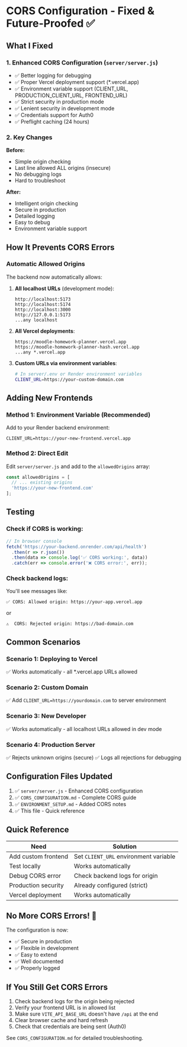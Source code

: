 # CORS Configuration - Fixed & Future-Proofed ✅

## What I Fixed

### 1. Enhanced CORS Configuration (`server/server.js`)
- ✅ Better logging for debugging
- ✅ Proper Vercel deployment support (*.vercel.app)
- ✅ Environment variable support (CLIENT_URL, PRODUCTION_CLIENT_URL, FRONTEND_URL)
- ✅ Strict security in production mode
- ✅ Lenient security in development mode
- ✅ Credentials support for Auth0
- ✅ Preflight caching (24 hours)

### 2. Key Changes

**Before:**
- Simple origin checking
- Last line allowed ALL origins (insecure)
- No debugging logs
- Hard to troubleshoot

**After:**
- Intelligent origin checking
- Secure in production
- Detailed logging
- Easy to debug
- Environment variable support

## How It Prevents CORS Errors

### Automatic Allowed Origins

The backend now automatically allows:

1. **All localhost URLs** (development mode):
   ```
   http://localhost:5173
   http://localhost:5174
   http://localhost:3000
   http://127.0.0.1:5173
   ...any localhost
   ```

2. **All Vercel deployments**:
   ```
   https://moodle-homework-planner.vercel.app
   https://moodle-homework-planner-hash.vercel.app
   ...any *.vercel.app
   ```

3. **Custom URLs via environment variables**:
   ```bash
   # In server/.env or Render environment variables
   CLIENT_URL=https://your-custom-domain.com
   ```

## Adding New Frontends

### Method 1: Environment Variable (Recommended)

Add to your Render backend environment:
```
CLIENT_URL=https://your-new-frontend.vercel.app
```

### Method 2: Direct Edit

Edit `server/server.js` and add to the `allowedOrigins` array:
```javascript
const allowedOrigins = [
  // ... existing origins
  'https://your-new-frontend.com'
];
```

## Testing

### Check if CORS is working:
```javascript
// In browser console
fetch('https://your-backend.onrender.com/api/health')
  .then(r => r.json())
  .then(data => console.log('✅ CORS working:', data))
  .catch(err => console.error('❌ CORS error:', err));
```

### Check backend logs:
You'll see messages like:
```
✅ CORS: Allowed origin: https://your-app.vercel.app
```
or
```
⚠️  CORS: Rejected origin: https://bad-domain.com
```

## Common Scenarios

### Scenario 1: Deploying to Vercel
✅ Works automatically - all *.vercel.app URLs allowed

### Scenario 2: Custom Domain
✅ Add `CLIENT_URL=https://yourdomain.com` to server environment

### Scenario 3: New Developer
✅ Works automatically - all localhost URLs allowed in dev mode

### Scenario 4: Production Server
✅ Rejects unknown origins (secure)
✅ Logs all rejections for debugging

## Configuration Files Updated

1. ✅ `server/server.js` - Enhanced CORS configuration
2. ✅ `CORS_CONFIGURATION.md` - Complete CORS guide
3. ✅ `ENVIRONMENT_SETUP.md` - Added CORS notes
4. ✅ This file - Quick reference

## Quick Reference

| Need | Solution |
|------|----------|
| Add custom frontend | Set `CLIENT_URL` environment variable |
| Test locally | Works automatically |
| Debug CORS error | Check backend logs for origin |
| Production security | Already configured (strict) |
| Vercel deployment | Works automatically |

## No More CORS Errors! 🎉

The configuration is now:
- ✅ Secure in production
- ✅ Flexible in development
- ✅ Easy to extend
- ✅ Well documented
- ✅ Properly logged

## If You Still Get CORS Errors

1. Check backend logs for the origin being rejected
2. Verify your frontend URL is in allowed list
3. Make sure `VITE_API_BASE_URL` doesn't have `/api` at the end
4. Clear browser cache and hard refresh
5. Check that credentials are being sent (Auth0)

See `CORS_CONFIGURATION.md` for detailed troubleshooting.

